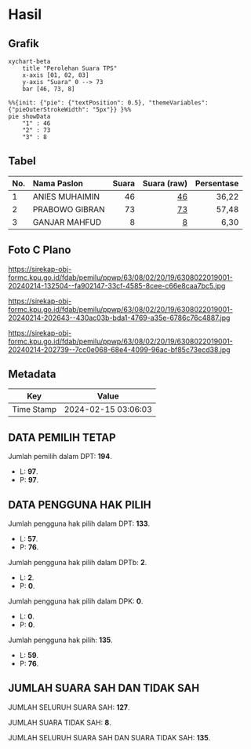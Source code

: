 # Hasil

## Grafik

```mermaid
xychart-beta
    title "Perolehan Suara TPS"
    x-axis [01, 02, 03]
    y-axis "Suara" 0 --> 73
    bar [46, 73, 8]
```

```mermaid
%%{init: {"pie": {"textPosition": 0.5}, "themeVariables": {"pieOuterStrokeWidth": "5px"}} }%%
pie showData
    "1" : 46
    "2" : 73
    "3" : 8
```

## Tabel

| No. | Nama Paslon    | Suara | Suara (raw) | Persentase |
|:--- |:-------------- | -----:| -----------:| ----------:|
| 1   | ANIES MUHAIMIN | 46    | [46][p-1]   | 36,22      |
| 2   | PRABOWO GIBRAN | 73    | [73][p-2]   | 57,48      |
| 3   | GANJAR MAHFUD  | 8     | [8][p-3]    | 6,30       |


[p-1]: https://github.com/gigit-pemilu/pemilu-2024/blob/main/pilpres/hitung-suara/sub/63-kalimantan-selatan/sub/08-hulu-sungai-utara/sub/02-babirik/sub/2019-teluk-limbung/sub/001-tps/sub/paslon-1.txt
[p-2]: https://github.com/gigit-pemilu/pemilu-2024/blob/main/pilpres/hitung-suara/sub/63-kalimantan-selatan/sub/08-hulu-sungai-utara/sub/02-babirik/sub/2019-teluk-limbung/sub/001-tps/sub/paslon-2.txt
[p-3]: https://github.com/gigit-pemilu/pemilu-2024/blob/main/pilpres/hitung-suara/sub/63-kalimantan-selatan/sub/08-hulu-sungai-utara/sub/02-babirik/sub/2019-teluk-limbung/sub/001-tps/sub/paslon-3.txt

## Foto C Plano

https://sirekap-obj-formc.kpu.go.id/fdab/pemilu/ppwp/63/08/02/20/19/6308022019001-20240214-132504--fa902147-33cf-4585-8cee-c66e8caa7bc5.jpg

https://sirekap-obj-formc.kpu.go.id/fdab/pemilu/ppwp/63/08/02/20/19/6308022019001-20240214-202643--430ac03b-bda1-4769-a35e-6786c76c4887.jpg

https://sirekap-obj-formc.kpu.go.id/fdab/pemilu/ppwp/63/08/02/20/19/6308022019001-20240214-202739--7cc0e068-68e4-4099-96ac-bf85c73ecd38.jpg


## Metadata

| Key        | Value               |
| ---------- | ------------------- |
| Time Stamp | 2024-02-15 03:06:03 |


## DATA PEMILIH TETAP

Jumlah pemilih dalam DPT: **194**.
 * L: **97**.
 * P: **97**.

## DATA PENGGUNA HAK PILIH

Jumlah pengguna hak pilih dalam DPT: **133**.
 * L: **57**.
 * P: **76**.

Jumlah pengguna hak pilih dalam DPTb: **2**.
 * L: **2**.
 * P: **0**.

Jumlah pengguna hak pilih dalam DPK: **0**.
 * L: **0**.
 * P: **0**.

Jumlah pengguna hak pilih: **135**.
 * L: **59**.
 * P: **76**.

## JUMLAH SUARA SAH DAN TIDAK SAH

JUMLAH SELURUH SUARA SAH: **127**.

JUMLAH SUARA TIDAK SAH: **8**.

JUMLAH SELURUH SUARA SAH DAN SUARA TIDAK SAH: **135**.


